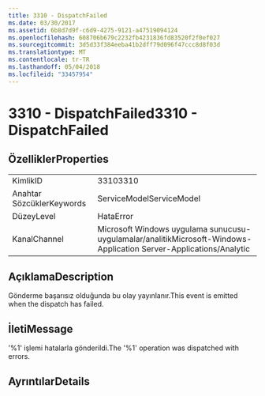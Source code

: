 ```yaml
---
title: 3310 - DispatchFailed
ms.date: 03/30/2017
ms.assetid: 6b8d7d9f-c6d9-4275-9121-a47519094124
ms.openlocfilehash: 608706b679c2232fb4231836fd83520f2f0ef027
ms.sourcegitcommit: 3d5d33f384eeba41b2dff79d096f47ccc8d8f03d
ms.translationtype: MT
ms.contentlocale: tr-TR
ms.lasthandoff: 05/04/2018
ms.locfileid: "33457954"
---
```

# <a name="3310---dispatchfailed"></a><span data-ttu-id="93936-102">3310 - DispatchFailed</span><span class="sxs-lookup"><span data-stu-id="93936-102">3310 - DispatchFailed</span></span>
## <a name="properties"></a><span data-ttu-id="93936-103">Özellikler</span><span class="sxs-lookup"><span data-stu-id="93936-103">Properties</span></span>  
  
|||  
|-|-|  
|<span data-ttu-id="93936-104">Kimlik</span><span class="sxs-lookup"><span data-stu-id="93936-104">ID</span></span>|<span data-ttu-id="93936-105">3310</span><span class="sxs-lookup"><span data-stu-id="93936-105">3310</span></span>|  
|<span data-ttu-id="93936-106">Anahtar Sözcükler</span><span class="sxs-lookup"><span data-stu-id="93936-106">Keywords</span></span>|<span data-ttu-id="93936-107">ServiceModel</span><span class="sxs-lookup"><span data-stu-id="93936-107">ServiceModel</span></span>|  
|<span data-ttu-id="93936-108">Düzey</span><span class="sxs-lookup"><span data-stu-id="93936-108">Level</span></span>|<span data-ttu-id="93936-109">Hata</span><span class="sxs-lookup"><span data-stu-id="93936-109">Error</span></span>|  
|<span data-ttu-id="93936-110">Kanal</span><span class="sxs-lookup"><span data-stu-id="93936-110">Channel</span></span>|<span data-ttu-id="93936-111">Microsoft Windows uygulama sunucusu-uygulamalar/analitik</span><span class="sxs-lookup"><span data-stu-id="93936-111">Microsoft-Windows-Application Server-Applications/Analytic</span></span>|  
  
## <a name="description"></a><span data-ttu-id="93936-112">Açıklama</span><span class="sxs-lookup"><span data-stu-id="93936-112">Description</span></span>  
 <span data-ttu-id="93936-113">Gönderme başarısız olduğunda bu olay yayınlanır.</span><span class="sxs-lookup"><span data-stu-id="93936-113">This event is emitted when the dispatch has failed.</span></span>  
  
## <a name="message"></a><span data-ttu-id="93936-114">İleti</span><span class="sxs-lookup"><span data-stu-id="93936-114">Message</span></span>  
 <span data-ttu-id="93936-115">'%1' işlemi hatalarla gönderildi.</span><span class="sxs-lookup"><span data-stu-id="93936-115">The '%1' operation was dispatched with errors.</span></span>  
  
## <a name="details"></a><span data-ttu-id="93936-116">Ayrıntılar</span><span class="sxs-lookup"><span data-stu-id="93936-116">Details</span></span>
